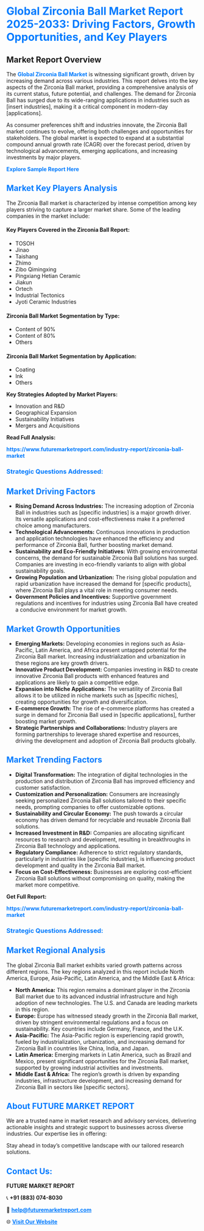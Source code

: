 <h1 style="color: #007BFF;">Global Zirconia Ball Market Report 2025-2033: Driving Factors, Growth Opportunities, and Key Players</h1>

<section id="overview">
<h2>Market Report Overview</h2>
<p>The <a href="https://www.futuremarketreport.com/industry-report/zirconia-ball-market" style="color: #007BFF; text-decoration: none;"><strong>Global Zirconia Ball Market</strong></a> is witnessing significant growth, driven by increasing demand across various industries. This report delves into the key aspects of the Zirconia Ball market, providing a comprehensive analysis of its current status, future potential, and challenges. The demand for Zirconia Ball has surged due to its wide-ranging applications in industries such as [insert industries], making it a critical component in modern-day [applications].</p>
<p>As consumer preferences shift and industries innovate, the Zirconia Ball market continues to evolve, offering both challenges and opportunities for stakeholders. The global market is expected to expand at a substantial compound annual growth rate (CAGR) over the forecast period, driven by technological advancements, emerging applications, and increasing investments by major players.</p>
</section>

<section id="overview">
<p><a href="https://www.futuremarketreport.com/request-sample/reportId=36619" style="color: #007BFF; text-decoration: none;"><strong>Explore Sample Report Here</strong></a></p>
</section>

<section id="key-players">
<h2 style="color: #007BFF;">Market Key Players Analysis</h2>
<p>The Zirconia Ball market is characterized by intense competition among key players striving to capture a larger market share. Some of the leading companies in the market include:</p>
<h4>Key Players Covered in the Zirconia Ball Report:</h4>
<ul><li>TOSOH</li><li>Jinao</li><li>Taishang</li><li>Zhimo</li><li>Zibo Qimingxing</li><li>Pingxiang Hetian Ceramic</li><li>Jiakun</li><li>Ortech</li><li>Industrial Tectonics</li><li>Jyoti Ceramic Industries</li></ul>
<h4>Zirconia Ball Market Segmentation by Type:</h4>
<ul><li>Content of 90%</li><li>Content of 80%</li><li>Others</li></ul>

<h4>Zirconia Ball Market Segmentation by Application:</h4>
<ul><li>Coating</li><li>Ink</li><li>Others</li></ul>
<p><strong>Key Strategies Adopted by Market Players:</strong></p>
<ul>
<li>Innovation and R&D</li>
<li>Geographical Expansion</li>
<li>Sustainability Initiatives</li>
<li>Mergers and Acquisitions</li>
</ul>
</section>

<section>
<p><strong>Read Full Analysis: </strong></p><a href="https://www.futuremarketreport.com/industry-report/zirconia-ball-market" style="color: #007BFF; text-decoration: none;"><strong>https://www.futuremarketreport.com/industry-report/zirconia-ball-market</strong></a>
<h3 style="color: #007BFF;">Strategic Questions Addressed:</h3>
</section>

<section id="driving-factors">
<h2 style="color: #007BFF;">Market Driving Factors</h2>
<ul>
<li><strong>Rising Demand Across Industries:</strong> The increasing adoption of Zirconia Ball in industries such as [specific industries] is a major growth driver. Its versatile applications and cost-effectiveness make it a preferred choice among manufacturers.</li>
<li><strong>Technological Advancements:</strong> Continuous innovations in production and application technologies have enhanced the efficiency and performance of Zirconia Ball, further boosting market demand.</li>
<li><strong>Sustainability and Eco-Friendly Initiatives:</strong> With growing environmental concerns, the demand for sustainable Zirconia Ball solutions has surged. Companies are investing in eco-friendly variants to align with global sustainability goals.</li>
<li><strong>Growing Population and Urbanization:</strong> The rising global population and rapid urbanization have increased the demand for [specific products], where Zirconia Ball plays a vital role in meeting consumer needs.</li>
<li><strong>Government Policies and Incentives:</strong> Supportive government regulations and incentives for industries using Zirconia Ball have created a conducive environment for market growth.</li>
</ul>
</section>

<section id="growth-opportunities">
<h2 style="color: #007BFF;">Market Growth Opportunities</h2>
<ul>
<li><strong>Emerging Markets:</strong> Developing economies in regions such as Asia-Pacific, Latin America, and Africa present untapped potential for the Zirconia Ball market. Increasing industrialization and urbanization in these regions are key growth drivers.</li>
<li><strong>Innovative Product Development:</strong> Companies investing in R&D to create innovative Zirconia Ball products with enhanced features and applications are likely to gain a competitive edge.</li>
<li><strong>Expansion into Niche Applications:</strong> The versatility of Zirconia Ball allows it to be utilized in niche markets such as [specific niches], creating opportunities for growth and diversification.</li>
<li><strong>E-commerce Growth:</strong> The rise of e-commerce platforms has created a surge in demand for Zirconia Ball used in [specific applications], further boosting market growth.</li>
<li><strong>Strategic Partnerships and Collaborations:</strong> Industry players are forming partnerships to leverage shared expertise and resources, driving the development and adoption of Zirconia Ball products globally.</li>
</ul>
</section>

<section id="trending-factors">
<h2 style="color: #007BFF;">Market Trending Factors</h2>
<ul>
<li><strong>Digital Transformation:</strong> The integration of digital technologies in the production and distribution of Zirconia Ball has improved efficiency and customer satisfaction.</li>
<li><strong>Customization and Personalization:</strong> Consumers are increasingly seeking personalized Zirconia Ball solutions tailored to their specific needs, prompting companies to offer customizable options.</li>
<li><strong>Sustainability and Circular Economy:</strong> The push towards a circular economy has driven demand for recyclable and reusable Zirconia Ball solutions.</li>
<li><strong>Increased Investment in R&D:</strong> Companies are allocating significant resources to research and development, resulting in breakthroughs in Zirconia Ball technology and applications.</li>
<li><strong>Regulatory Compliance:</strong> Adherence to strict regulatory standards, particularly in industries like [specific industries], is influencing product development and quality in the Zirconia Ball market.</li>
<li><strong>Focus on Cost-Effectiveness:</strong> Businesses are exploring cost-efficient Zirconia Ball solutions without compromising on quality, making the market more competitive.</li>
</ul>
</section>

<section>
<p><strong>Get Full Report: </strong></p><a href="https://www.futuremarketreport.com/industry-report/zirconia-ball-market" style="color: #007BFF; text-decoration: none;"><strong>https://www.futuremarketreport.com/industry-report/zirconia-ball-market</strong></a>
<h3 style="color: #007BFF;">Strategic Questions Addressed:</h3>
</section>


<section id="regional-analysis">
<h2 style="color: #007BFF;">Market Regional Analysis</h2>
<p>The global Zirconia Ball market exhibits varied growth patterns across different regions. The key regions analyzed in this report include North America, Europe, Asia-Pacific, Latin America, and the Middle East & Africa:</p>
<ul>
<li><strong>North America:</strong> This region remains a dominant player in the Zirconia Ball market due to its advanced industrial infrastructure and high adoption of new technologies. The U.S. and Canada are leading markets in this region.</li>
<li><strong>Europe:</strong> Europe has witnessed steady growth in the Zirconia Ball market, driven by stringent environmental regulations and a focus on sustainability. Key countries include Germany, France, and the U.K.</li>
<li><strong>Asia-Pacific:</strong> The Asia-Pacific region is experiencing rapid growth, fueled by industrialization, urbanization, and increasing demand for Zirconia Ball in countries like China, India, and Japan.</li>
<li><strong>Latin America:</strong> Emerging markets in Latin America, such as Brazil and Mexico, present significant opportunities for the Zirconia Ball market, supported by growing industrial activities and investments.</li>
<li><strong>Middle East & Africa:</strong> The region’s growth is driven by expanding industries, infrastructure development, and increasing demand for Zirconia Ball in sectors like [specific sectors].</li>
</ul>
</section>

<footer>
<h2 style="color: #007BFF;">About FUTURE MARKET REPORT</h2>
<p>We are a trusted name in market research and advisory services, delivering actionable insights and strategic support to businesses across diverse industries. Our expertise lies in offering:</p>

<p>Stay ahead in today’s competitive landscape with our tailored research solutions.</p>

<h2 style="color: #007BFF;">Contact Us:</h2>
<p><strong>FUTURE MARKET REPORT</strong></p>
<p>📞 <strong>+91 (883) 074-8030</strong></p>
<p>📧 <strong><a href="mailto:help@futuremarketreport.com" style="color: #007BFF;">help@futuremarketreport.com</a></strong></p>
<p>🌐 <strong><a href="https://www.futuremarketreport.com/" style="color: #007BFF;">Visit Our Website</a></strong></p>
</footer>